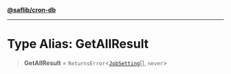 [**@saflib/cron-db**](../index.md)

***

# Type Alias: GetAllResult

> **GetAllResult** = `ReturnsError`\<[`JobSetting`](../interfaces/JobSetting.md)[], `never`\>
